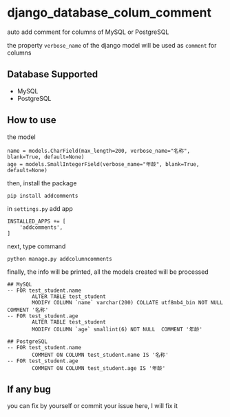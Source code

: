 # django_database_colum_comment

auto add comment for columns of MySQL or PostgreSQL

the property ```verbose_name``` of the django model will be used as ```comment``` for columns

## Database Supported

- MySQL
- PostgreSQL

## How to use

the model 
```
name = models.CharField(max_length=200, verbose_name="名称", blank=True, default=None)
age = models.SmallIntegerField(verbose_name="年龄", blank=True, default=None)
```

then, install the package
```
pip install addcomments
```

in ```settings.py``` add app
```
INSTALLED_APPS += [
    'addcomments',
]
```

next, type command
```
python manage.py addcolumncomments
```

finally, the info will be printed, all the models created will be processed
```
## MySQL 
-- FOR test_student.name 
        ALTER TABLE test_student
        MODIFY COLUMN `name` varchar(200) COLLATE utf8mb4_bin NOT NULL  COMMENT '名称'
-- FOR test_student.age 
        ALTER TABLE test_student
        MODIFY COLUMN `age` smallint(6) NOT NULL  COMMENT '年龄'

## PostgreSQL
-- FOR test_student.name 
        COMMENT ON COLUMN test_student.name IS '名称'
-- FOR test_student.age 
        COMMENT ON COLUMN test_student.age IS '年龄'

```

## If any bug
you can fix by yourself or commit your issue here, I will fix it
